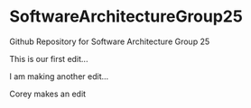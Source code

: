 # SoftwareArchitectureGroup25
 Github Repository for Software Architecture Group 25

This is our first edit...

I am making another edit...

Corey makes an edit
